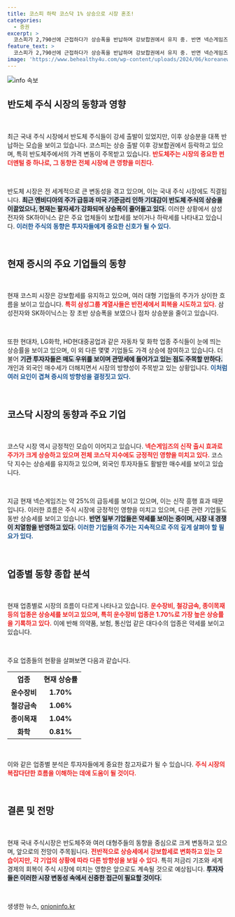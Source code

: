 ```yaml
---
title: 코스피 하락 코스닥 1% 상승으로 시장 혼조!
categories:
  - 증권
excerpt: >
  코스피가 2,790선에 근접하다가 상승폭을 반납하며 강보합권에서 유지 중. 반면 넥슨게임즈는 신작 성공으로 25% 급등, 코스닥도 긍정적인 흐름을 이어가고 있어 주목!
feature_text: >
  코스피가 2,790선에 근접하다가 상승폭을 반납하며 강보합권에서 유지 중. 반면 넥슨게임즈는 신작 성공으로 25% 급등, 코스닥도 긍정적인 흐름을 이어가고 있어 주목!
image: 'https://www.behealthy4u.com/wp-content/uploads/2024/06/koreanews.jpg'
---
```


<p><img src="https://www.behealthy4u.com/wp-content/uploads/2024/06/koreanews.jpg" alt="info 속보" /></p>

<h2 data-ke-size="size26">반도체 주식 시장의 동향과 영향</h2>

<p data-ke-size="size16">&nbsp;</p>

<p>최근 국내 주식 시장에서 반도체 주식들이 강세 출발이 있었지만, 이후 상승분을 대폭 반납하는 모습을 보이고 있습니다. 코스피는 상승 출발 이후 강보합권에서 등락하고 있으며, 특히 반도체주에서의 가격 변동이 주목받고 있습니다. <b><span style="color: #ee2323;">반도체주는 시장의 중요한 펀더멘털 중 하나로, 그 동향은 전체 시장에 큰 영향을 미친다.</span></b>  </p>

<p data-ke-size="size16">&nbsp;</p>

<p>반도체 시장은 전 세계적으로 큰 변동성을 겪고 있으며, 이는 국내 주식 시장에도 직결됩니다. <b><span style="background-color: #21538527;">최근 엔비디아의 주가 급등과 미국 기준금리 인하 기대감이 반도체 주식의 상승을 이끌었으나, 현재는 팔자세가 강화되며 상승폭이 줄어들고 있다.</span></b> 이러한 상황에서 삼성전자와 SK하이닉스 같은 주요 업체들이 보합세를 보이거나 하락세를 나타내고 있습니다. <b><span style="color: #1a5490;">이러한 주식의 동향은 투자자들에게 중요한 신호가 될 수 있다.</span></b>  </p>

<p data-ke-size="size16">&nbsp;</p>

<h2 data-ke-size="size26">현재 증시의 주요 기업들의 동향</h2>

<p data-ke-size="size16">&nbsp;</p>

<p>현재 코스피 시장은 강보합세를 유지하고 있으며, 여러 대형 기업들의 주가가 상이한 흐름을 보이고 있습니다. <b><span style="color: #ee2323;">특히 삼성그룹 계열사들은 반전세에서 회복을 시도하고 있다.</span></b> 삼성전자와 SK하이닉스는 장 초반 상승폭을 보였으나 점차 상승분을 줄이고 있습니다.</p>

<p data-ke-size="size16">&nbsp;</p>

<p>또한 현대차, LG화학, HD현대중공업과 같은 자동차 및 화학 업종 주식들이 눈에 띄는 상승률을 보이고 있으며, 이 외 다른 몇몇 기업들도 가격 상승에 참여하고 있습니다. 더불어 <b><span style="background-color: #21538527;">기관 투자자들은 매도 우위를 보이며 관망세에 들어가고 있는 점도 주목할 만하다.</span></b> 개인과 외국인 매수세가 더해지면서 시장의 방향성이 주목받고 있는 상황입니다. <b><span style="color: #1a5490;">이처럼 여러 요인이 겹쳐 증시의 방향성을 결정짓고 있다.</span></b>  </p>

<p data-ke-size="size16">&nbsp;</p>

<h2 data-ke-size="size26">코스닥 시장의 동향과 주요 기업</h2>

<p data-ke-size="size16">&nbsp;</p>

<p>코스닥 시장 역시 긍정적인 모습이 이어지고 있습니다. <b><span style="color: #ee2323;">넥슨게임즈의 신작 출시 효과로 주가가 크게 상승하고 있으며 전체 코스닥 지수에도 긍정적인 영향을 미치고 있다.</span></b> 코스닥 지수는 상승세를 유지하고 있으며, 외국인 투자자들도 활발한 매수세를 보이고 있습니다.  </p>

<p data-ke-size="size16">&nbsp;</p>

<p>지금 현재 넥슨게임즈는 약 25%의 급등세를 보이고 있으며, 이는 신작 흥행 효과 때문입니다. 이러한 흐름은 주식 시장에 긍정적인 영향을 미치고 있으며, 다른 관련 기업들도 동반 상승세를 보이고 있습니다. <b><span style="background-color: #21538527;">반면 일부 기업들은 약세를 보이는 중이며, 시장 내 경쟁이 치열함을 반영하고 있다.</span></b> <b><span style="color: #1a5490;">이러한 기업들의 주가는 지속적으로 주의 깊게 살펴야 할 필요가 있다.</span></b>  </p>

<p data-ke-size="size16">&nbsp;</p>

<h2 data-ke-size="size26">업종별 동향 종합 분석</h2>

<p data-ke-size="size16">&nbsp;</p>

<p>현재 업종별로 시장의 흐름이 다르게 나타나고 있습니다. <b><span style="color: #ee2323;">운수장비, 철강금속, 종이목재 등의 업종은 상승세를 보이고 있으며, 특히 운수장비 업종은 1.70%로 가장 높은 상승률을 기록하고 있다.</span></b> 이에 반해 의약품, 보험, 통신업 같은 대다수의 업종은 약세를 보이고 있습니다.  </p>

<p data-ke-size="size16">&nbsp;</p>

<p>주요 업종들의 현황을 살펴보면 다음과 같습니다.</p>

<table>
    <tr>
        <th>업종</th>
        <th>현재 상승률</th>
    </tr>
    <tr>
        <td style="text-align: center; height: 17px;"><b>운수장비</b></td>
        <td style="text-align: center; height: 17px;"><b>1.70%</b></td>
    </tr>
    <tr>
        <td style="text-align: center; height: 17px;"><b>철강금속</b></td>
        <td style="text-align: center; height: 17px;"><b>1.06%</b></td>
    </tr>
    <tr>
        <td style="text-align: center; height: 17px;"><b>종이목재</b></td>
        <td style="text-align: center; height: 17px;"><b>1.04%</b></td>
    </tr>
    <tr>
        <td style="text-align: center; height: 17px;"><b>화학</b></td>
        <td style="text-align: center; height: 17px;"><b>0.81%</b></td>
    </tr>
</table>

<p data-ke-size="size16">&nbsp;</p>

<p>이와 같은 업종별 분석은 투자자들에게 중요한 참고자료가 될 수 있습니다. <b><span style="color: #ee2323;">주식 시장의 복잡다단한 흐름을 이해하는 데에 도움이 될 것이다.</span></b></p>

<p data-ke-size="size16">&nbsp;</p>

<h2 data-ke-size="size26">결론 및 전망</h2>

<p data-ke-size="size16">&nbsp;</p>

<p>현재 국내 주식시장은 반도체주와 여러 대형주들의 동향을 중심으로 크게 변동하고 있으며, 앞으로의 전망이 주목됩니다. <b><span style="color: #ee2323;">전반적으로 상승세에서 강보합세로 변화하고 있는 모습이지만, 각 기업의 상황에 따라 다른 방향성을 보일 수 있다.</span></b> 특히 저금리 기조와 세계 경제의 회복이 주식 시장에 미치는 영향은 앞으로도 계속될 것으로 예상됩니다. <b><span style="background-color: #21538527;">투자자들은 이러한 시장 변동성 속에서 신중한 접근이 필요할 것이다.</span></b></p>

<p data-ke-size="size16">&nbsp;</p>
생생한 뉴스, <a href="https://onioninfo.kr" rel="dofollow">onioninfo.kr</a>


